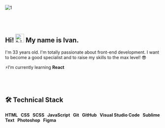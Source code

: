 ![1](https://user-images.githubusercontent.com/75698396/142399316-1bb7b3bc-ca85-4f9b-8ee6-4e5633f08d21.jpg)




</br>
</br>


 ## Hi! <img src="https://user-images.githubusercontent.com/35889385/153716705-36d14191-5f42-460a-b063-241d0e837c17.gif" width="28px" alt="hi"/> My name is Ivan.
 I'm 33 years old. I'm totally passionate about front-end development. I want to become a good specialist and to raise my skills to the max level!
 😎
 
 ⚡I’m currently learning **React**
 
</br>
</br>

## 🛠 Technical Stack

#### HTML &nbsp; CSS &nbsp; SCSS &nbsp; JavaScript &nbsp; Git &nbsp; GitHub &nbsp; Visual Studio Code &nbsp; Sublime Text &nbsp; Photoshop &nbsp; Figma




